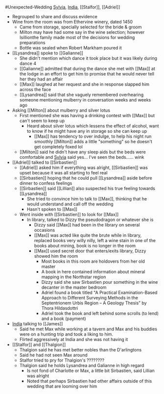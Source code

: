 #Unexpected-Wedding 
[Sylvia](PCs/Past/Sylvia.md), [India](PCs/Current/India.md), [[Stalfor]], [[Adriel]]

- Regrouped to share and discuss evidence
- Wine from the room was from Ethervine winery, dated 1450
	- Came from storage, specially selected for the bride & groom
	- Milton may have had some say in the wine selection; however Isillionthe family made most of the decisions for wedding preparations
	- Bottle was sealed when Robert Markham poured it
- [[Lysandrea]] spoke to [[Galianne]]
	- She didn't mention which dance it took place but it was likely during dance 4
	- [[Galianne]] admitted that during the dance she met with [[Max]] at the lodge in an effort to get him to promise that he would never tell her they had an affair
	- [[Max]] laughed at her request and she in response slapped him across the face
	- [[Lysandrea]] said that she vaguely remembered overhearing someone mentioning mulberry in conversation weeks and weeks ago
- Asking [[Milton]] about mulberry and silver lotus
	- First mentioned she was having a drinking contest with [[Max]] but can't seem to keep up
		- Heard about silver lotus which lessens the effect of alcohol, want to know if he might have any in storage so she can keep up
			- [[Max]] has tendency to over indulge, to help his night run smoothly [[Milton]] adds a little "something" so he doesn't get completely foxed lol
	- [[Milton]] said he didn't have any sleep aids but the beds were comfortable and [Sylvia](PCs/Past/Sylvia.md) said yes... I've seen the beds...… wink
- [[Adriel]] talked to [[Sirbastien]]
	- [[Adriel]] asked him if everything was alright, [[Sirbastien]] was upset because it was all starting to feel real
	- [[Sirbastien]] hoping that he could pull [[Lysandrea]] aside before dinner to confess feelings
	- [[Sirbastien]] said [[Lillian]] also suspected his true feeling towards [[Lysandrea]]
		- She tried to convince him to talk to [[Max]], thinking that he would understand and call off the wedding
		- Hasn't spoken to [[Max]]
	- Went inside with [[Sirbastien]] to look for [[Max]]
		- In library, talked to Dizzy the pseudodragon or whatever she is
			- Dizzy said [[Max]] had been in the library on several occasions
			- [[Max]] was acted like quite the brute while in library, replaced books very willy nilly, left a wine stain in one of the books about mining, book is no longer in the room
			- [[Max]] used secret door that enters/exits library, Dizzy showed him the room
				- Most books in this room are holdovers from her old master
				- A book in here contained information about mineral mapping in the Northstar region
				- Dizzy said she saw Sirbastien pour something in the wine decanter in the master bedroom
				- Adriel found a book titled "A Practical Examination-Based Approach to Different Surveying Methods in the Septentrionem Urbis Region – A Geology Thesis” by Thora Hildasdottri
				- Adriel took the book and left behind some scrolls (to lend) and a book (payment)
- [India](PCs/Current/India.md) talking to [[James]]
	- Said he met Max while working at a tavern and Max and his buddies were on a hunting trip and took a liking to him.
	- Flirted aggressively at India and she was not having it
- [[Stalfor]] and [[Thalgion]]
	- Thalgion said he has met better nobles than the D'arlingtons
	- Said he had not seen Max around
	- Stalfor tried to pry for Thalgion's ????????
	- Thalgion said he holds Lysandrea and Galianne in high regard
		- Is not fond of Charlotte or Max, a little bit Sirbastien, said Lillian was alright
		- Noted that perhaps Sirbastien had other affairs outside of this wedding that are looming over him